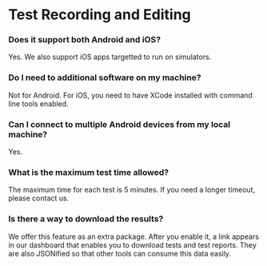 # Test Recording and Editing

### Does it support both Android and iOS?
Yes. We also support iOS apps targetted to run on simulators.

### Do I need to additional software on my machine?
Not for Android. For iOS, you need to have XCode installed with command line tools enabled.


### Can I connect to multiple Android devices from my local machine?
Yes.

### What is the maximum test time allowed?
The maximum time for each test is 5 minutes. If you need a longer timeout, please contact us.

### Is there a way to download the results?
We offer this feature as an extra package. After you enable it, a link appears in our dashboard that enables you to download tests and test reports. They are also JSONified so that other tools can consume this data easily.